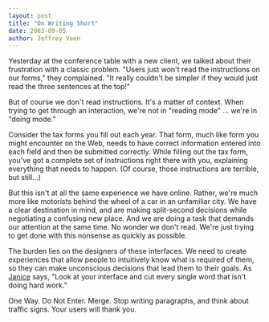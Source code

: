 ```yaml
--- 
layout: post
title: "On Writing Short"
date: 2003-09-05
author: Jeffrey Veen
---
```


Yesterday at the conference table with a new client, we talked about their frustration with a classic problem. "Users just won't read the instructions on our forms," they complained. "It really couldn't be simpler if they would just read the three sentences at the top!"

But of course we don't read instructions. It's a matter of context. When trying to get through an interaction, we're not in "reading mode" ... we're in "doing mode." 

Consider the tax forms you fill out each year. That form, much like form you might encounter on the Web, needs to have correct information entered into each field and then be submitted correctly. While filling out the tax form, you've got a complete set of instructions right there with you, explaining everything that needs to happen. (Of course, those instructions are terrible, but still...)

But this isn't at all the same experience we have online. Rather, we're much more like motorists behind the wheel of a car in an unfamiliar city. We have a clear destination in mind, and are making split-second decisions while negotiating a confusing new place. And we are doing a task that demands our attention at the same time. No wonder we don't read. We're just trying to get done with this nonsense as quickly as possible.

The burden lies on the designers of these interfaces. We need to create experiences that allow people to intuitively know what is required of them, so they can make unconscious decisions that lead them to their goals. As <a href="http://adaptivepath.com/team/janice.php">Janice</a> says, "Look at your interface and cut every single word that isn't doing hard work."

One Way. Do Not Enter. Merge. Stop writing paragraphs, and think about traffic signs. Your users will thank you.

&#8203;